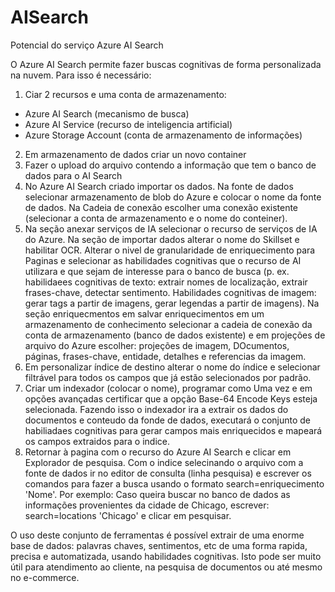 # AISearch
Potencial do serviço Azure AI Search

O Azure AI Search permite fazer buscas cognitivas de forma personalizada na nuvem. Para isso é necessário:

1) Ciar  2 recursos e uma conta de armazenamento:

- Azure AI Search (mecanismo de busca)
- Azure AI Service (recurso de inteligencia artificial)
- Azure Storage Account (conta de armazenamento de informações)
 
2) Em armazenamento de dados criar un novo container
3) Fazer o upload do arquivo contendo a informação que tem o banco de dados para o AI Search
4) No Azure AI Search criado importar os dados. Na fonte de dados selecionar armazenamento de blob do Azure e colocar o nome da fonte de dados. Na Cadeia de conexão escolher uma conexão existente (selecionar a conta de armazenamento e o nome do conteiner).
5) Na seção anexar serviços de IA selecionar o recurso de serviços de IA do Azure. Na seção de importar dados alterar o nome do Skillset e habilitar OCR. Alterar o nivel de granularidade de enriquecimento para Paginas e selecionar as habilidades cognitivas que o recurso de AI utilizara e que sejam de interesse para o banco de busca (p. ex. habilidaees cognitivas de texto: extrair nomes de localização, extrair frases-chave, detectar sentimento. Habilidades cognitivas de imagem: gerar tags a partir de imagens, gerar legendas a partir de imagens). Na seção enriquecmentos em salvar enriquecimentos em um armazenamento de conhecimento selecionar a cadeia de conexão da conta de armazenamento (banco de dados existente) e em projeções de arquivo do Azure escolher: projeções de imagem, DOcumentos, páginas, frases-chave, entidade, detalhes e referencias da imagem.
6) Em personalizar índice de destino alterar o nome do índice e selecionar filtrável para todos os campos que já estão selecionados por padrão.
7) Criar um indexador (colocar o nome), programar como Uma vez e em opções avançadas certificar que  a opção Base-64 Encode Keys esteja selecionada. Fazendo isso o indexador ira a extrair os dados do documentos e conteudo da fonde de dados, executará o conjunto de habiliadaes cognitivas para gerar campos mais enriquecidos e mapeará os campos extraidos para o indice.
8) Retornar à pagina com o recurso do Azure AI Search e clicar em Explorador de pesquisa. Com o indice selecinando o arquivo com a fonte de dados ir no editor de consulta (linha pesquisa) e escrever os comandos para fazer a busca usando o formato search=enriquecimento 'Nome'. Por exemplo: Caso queira buscar no banco de dados as informações provenientes da cidade de Chicago, escrever: search=locations 'Chicago' e clicar em pesquisar.


O uso deste conjunto de ferramentas é possível extrair de uma enorme base de dados: palavras chaves, sentimentos, etc de uma forma rapida, precisa e automatizada, usando habilidades cognitivas. Isto pode ser muito útil para atendimento ao cliente, na pesquisa de documentos ou até mesmo no e-commerce.












